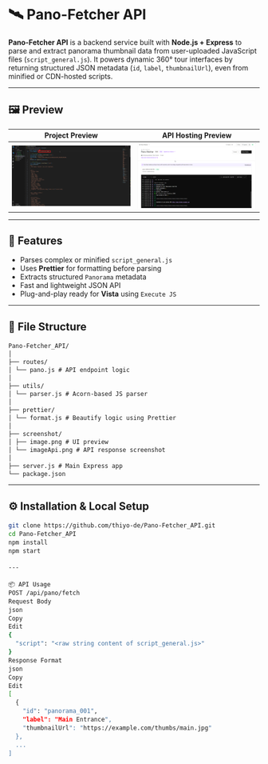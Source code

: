 # 🛰️ Pano-Fetcher API

**Pano-Fetcher API** is a backend service built with **Node.js + Express** to parse and extract panorama thumbnail data from user-uploaded JavaScript files (`script_general.js`). It powers dynamic 360° tour interfaces by returning structured JSON metadata (`id`, `label`, `thumbnailUrl`), even from minified or CDN-hosted scripts.

---

## 🖼️ Preview

| Project Preview | API Hosting Preview |
|-----------------|---------------------|
| ![Project Preview](./screenshots/image.png) | ![API Hosted](./screenshots/imageApi.png) |

---

## 🚀 Features

- Parses complex or minified `script_general.js`
- Uses **Prettier** for formatting before parsing
- Extracts structured `Panorama` metadata
- Fast and lightweight JSON API
- Plug-and-play ready for **Vista** using `Execute JS`

---

## 📁 File Structure

```
Pano-Fetcher_API/
│
├── routes/
│ └── pano.js # API endpoint logic
│
├── utils/
│ └── parser.js # Acorn-based JS parser
│
├── prettier/
│ └── format.js # Beautify logic using Prettier
│
├── screenshot/
│ ├── image.png # UI preview
│ └── imageApi.png # API response screenshot
│
├── server.js # Main Express app
└── package.json
```


---

## ⚙️ Installation & Local Setup

```bash
git clone https://github.com/thiyo-de/Pano-Fetcher_API.git
cd Pano-Fetcher_API
npm install
npm start

---

📦 API Usage
POST /api/pano/fetch
Request Body
json
Copy
Edit
{
  "script": "<raw string content of script_general.js>"
}
Response Format
json
Copy
Edit
[
  {
    "id": "panorama_001",
    "label": "Main Entrance",
    "thumbnailUrl": "https://example.com/thumbs/main.jpg"
  },
  ...
]
